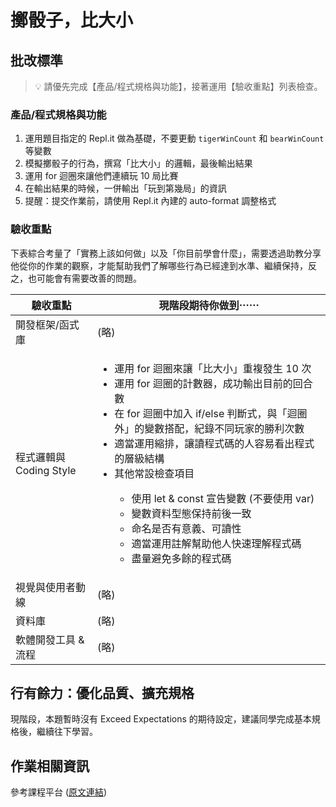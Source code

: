 # 擲骰子，比大小

## 批改標準

> 💡  請優先完成【產品/程式規格與功能】，接著運用【驗收重點】列表檢查。

### 產品/程式規格與功能

1. 運用題目指定的 Repl.it 做為基礎，不要更動 `tigerWinCount` 和 `bearWinCount` 等變數
2. 模擬擲骰子的行為，撰寫「比大小」的邏輯，最後輸出結果
3. 運用 for 迴圈來讓他們連續玩 10 局比賽
4. 在輸出結果的時候，一併輸出「玩到第幾局」的資訊
5. 提醒：提交作業前，請使用 Repl.it 內建的 auto-format 調整格式
  
### 驗收重點

下表綜合考量了「實務上該如何做」以及「你目前學會什麼」，需要透過助教分享他從你的作業的觀察，才能幫助我們了解哪些行為已經達到水準、繼續保持，反之，也可能會有需要改善的問題。

<table>
  <thead>
    <tr>
      <th>驗收重點</td>
      <th>現階段期待你做到⋯⋯</td>
    </tr>
  </thead>
  <tbody>
    <tr>
      <td>開發框架/函式庫</td>
      <td>(略)</td>
    </tr>
    <tr>
      <td>程式邏輯與 Coding Style</td>
      <td>
        <ul>
          <li>運用 for 迴圈來讓「比大小」重複發生 10 次</li>
          <li>運用 for 迴圈的計數器，成功輸出目前的回合數</li>
          <li>在 for 迴圈中加入 if/else 判斷式，與「迴圈外」的變數搭配，紀錄不同玩家的勝利次數</li>
          <li>適當運用縮排，讓讀程式碼的人容易看出程式的層級結構</li>
          <li>其他常設檢查項目</li>
          <ul>
            <li>使用 let & const 宣告變數 (不要使用 var)</li>
            <li>變數資料型態保持前後一致</li>
            <li>命名是否有意義、可讀性</li>
            <li>適當運用註解幫助他人快速理解程式碼</li>
            <li>盡量避免多餘的程式碼</li>
          </ul>
        </ul>
      </td>
    </tr>
      <tr>
      <td>視覺與使用者動線</td>
      <td>(略)</td>
    </tr>
    <tr>
      <td>資料庫</td>
      <td>(略)</td>
    </tr>
      <tr>
      <td>軟體開發工具 & 流程</td>
      <td>(略)</td>
    </tr>
  </tbody>
</table>

## 行有餘力：優化品質、擴充規格

現階段，本題暫時沒有 Exceed Expectations 的期待設定，建議同學完成基本規格後，繼續往下學習。

## 作業相關資訊

參考課程平台 (<a href="https://lighthouse.alphacamp.co/courses/39/assignments/913" target="_blank">原文連結</a>)
